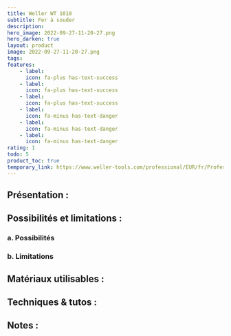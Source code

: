 ```yaml
---
title: Weller WT 1010
subtitle: Fer à souder
description: 
hero_image: 2022-09-27-11-20-27.png
hero_darken: true
layout: product
image: 2022-09-27-11-20-27.png
tags: 
features:
    - label: 
      icon: fa-plus has-text-success
    - label: 
      icon: fa-plus has-text-success
    - label: 
      icon: fa-plus has-text-success
    - label: 
      icon: fa-minus has-text-danger
    - label: 
      icon: fa-minus has-text-danger
    - label: 
      icon: fa-minus has-text-danger
rating: 1
todo: 5
product_toc: true
temporary_link: https://www.weller-tools.com/professional/EUR/fr/Professionnel/Techniques+de+soudage/Stations+de+soudage/Stations+de+soudage/Kits/WT+1010
---
```

## Présentation :

## Possibilités et limitations :

### a. Possibilités

### b. Limitations

## Matériaux utilisables :

## Techniques & tutos :

## Notes :
